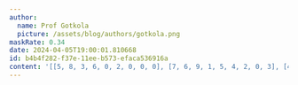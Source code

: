 ```yaml
---
author:
  name: Prof Gotkola
  picture: /assets/blog/authors/gotkola.png
maskRate: 0.34
date: 2024-04-05T19:00:01.810668
id: b4b4f282-f37e-11ee-b573-efaca536916a
content: '[[5, 8, 3, 6, 0, 2, 0, 0, 0], [7, 6, 9, 1, 5, 4, 2, 0, 3], [4, 1, 2, 7, 0, 0, 9, 6, 5], [3, 0, 6, 2, 1, 8, 0, 0, 7], [0, 9, 0, 5, 0, 0, 8, 3, 4], [0, 0, 5, 4, 3, 0, 6, 1, 2], [6, 5, 4, 0, 0, 1, 0, 0, 8], [0, 3, 7, 0, 4, 5, 0, 2, 6], [0, 0, 8, 3, 7, 6, 4, 0, 9]]'
---
```

